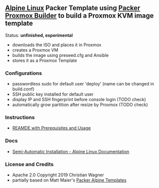 ## [Alpine Linux](http://alpinelinux.org) Packer Template using [Packer Proxmox Builder](https://www.packer.io/docs/builders/proxmox.html) to build a Proxmox KVM image template

Status: **unfinished, experimental**

- downloads the ISO and places it in Proxmox
- creates a Proxmox VM
- builds the image using preseed.cfg and Ansible
- stores it as a Proxmox Template

### Configurations
- passwordless sudo for default user 'deploy' (name can be changed in build.conf)
- SSH public key installed for default user
- display IP and SSH fingerprint before console login (TODO check)
- automatically grow partition after resize by Proxmox (TODO check)

### Instructions

- [REAMDE with Prerequisites and Usage](https://github.com/chriswayg/packer-proxmox-templates/blob/master/README.md)


### Docs
- [Semi-Automatic Installation - Alpine Linux Documentation](https://beta.docs.alpinelinux.org/user-handbook/0.1a/Installing/manual.html)

### License and Credits
- Apache 2.0 Copyright 2019 Christian Wagner
- partially based on Matt Maier's [Packer Alpine Templates](https://github.com/maier/packer-templates)
